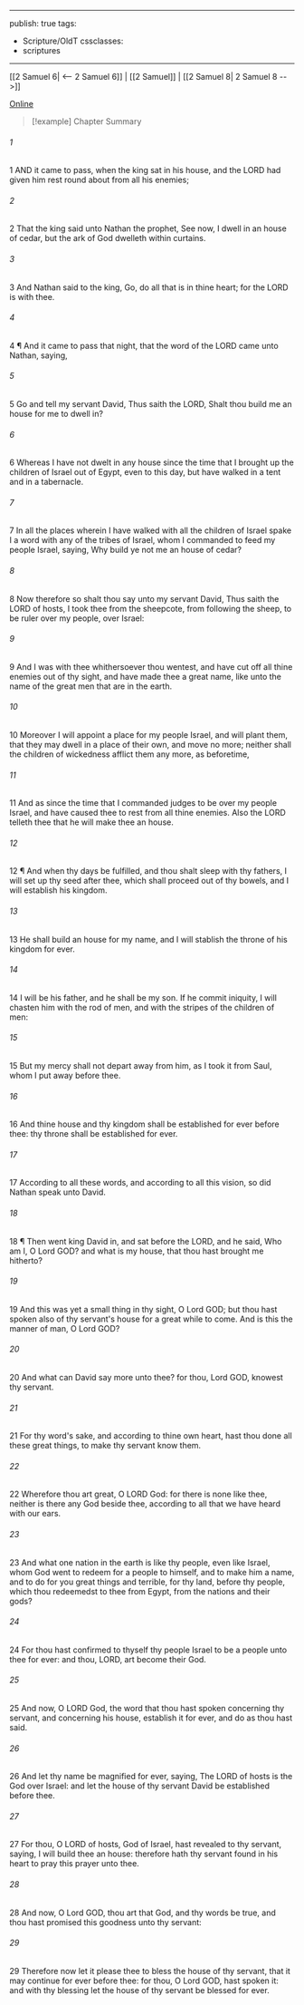 

---
publish: true
tags:
  - Scripture/OldT
cssclasses:
  - scriptures
---
[[2 Samuel 6| <-- 2 Samuel 6]] | [[2 Samuel]] | [[2 Samuel 8| 2 Samuel 8 -->]]

[Online](https://churchofjesuschrist.org/study/scriptures/ot/2-sam/7?lang=eng)

>[!example] Chapter Summary
>
###### 1
1 AND it came to pass, when the king sat in his house, and the LORD had given him rest round about from all his enemies;
###### 2
2 That the king said unto Nathan the prophet, See now, I dwell in an house of cedar, but the ark of God dwelleth within curtains.
###### 3
3 And Nathan said to the king, Go, do all that is in thine heart; for the LORD is with thee.
###### 4
4 ¶ And it came to pass that night, that the word of the LORD came unto Nathan, saying,
###### 5
5 Go and tell my servant David, Thus saith the LORD, Shalt thou build me an house for me to dwell in?
###### 6
6 Whereas I have not dwelt in any house since the time that I brought up the children of Israel out of Egypt, even to this day, but have walked in a tent and in a tabernacle.
###### 7
7 In all the places wherein I have walked with all the children of Israel spake I a word with any of the tribes of Israel, whom I commanded to feed my people Israel, saying, Why build ye not me an house of cedar?
###### 8
8 Now therefore so shalt thou say unto my servant David, Thus saith the LORD of hosts, I took thee from the sheepcote, from following the sheep, to be ruler over my people, over Israel:
###### 9
9 And I was with thee whithersoever thou wentest, and have cut off all thine enemies out of thy sight, and have made thee a great name, like unto the name of the great men that are in the earth.
###### 10
10 Moreover I will appoint a place for my people Israel, and will plant them, that they may dwell in a place of their own, and move no more; neither shall the children of wickedness afflict them any more, as beforetime,
###### 11
11 And as since the time that I commanded judges to be over my people Israel, and have caused thee to rest from all thine enemies.  Also the LORD telleth thee that he will make thee an house.
###### 12
12 ¶ And when thy days be fulfilled, and thou shalt sleep with thy fathers, I will set up thy seed after thee, which shall proceed out of thy bowels, and I will establish his kingdom.
###### 13
13 He shall build an house for my name, and I will stablish the throne of his kingdom for ever.
###### 14
14 I will be his father, and he shall be my son.  If he commit iniquity, I will chasten him with the rod of men, and with the stripes of the children of men:
###### 15
15 But my mercy shall not depart away from him, as I took it from Saul, whom I put away before thee.
###### 16
16 And thine house and thy kingdom shall be established for ever before thee: thy throne shall be established for ever.
###### 17
17 According to all these words, and according to all this vision, so did Nathan speak unto David.
###### 18
18 ¶ Then went king David in, and sat before the LORD, and he said, Who am I, O Lord GOD?  and what is my house, that thou hast brought me hitherto?
###### 19
19 And this was yet a small thing in thy sight, O Lord GOD; but thou hast spoken also of thy servant's house for a great while to come.  And is this the manner of man, O Lord GOD?
###### 20
20 And what can David say more unto thee?  for thou, Lord GOD, knowest thy servant.
###### 21
21 For thy word's sake, and according to thine own heart, hast thou done all these great things, to make thy servant know them.
###### 22
22 Wherefore thou art great, O LORD God: for there is none like thee, neither is there any God beside thee, according to all that we have heard with our ears.
###### 23
23 And what one nation in the earth is like thy people, even like Israel, whom God went to redeem for a people to himself, and to make him a name, and to do for you great things and terrible, for thy land, before thy people, which thou redeemedst to thee from Egypt, from the nations and their gods?
###### 24
24 For thou hast confirmed to thyself thy people Israel to be a people unto thee for ever: and thou, LORD, art become their God.
###### 25
25 And now, O LORD God, the word that thou hast spoken concerning thy servant, and concerning his house, establish it for ever, and do as thou hast said.
###### 26
26 And let thy name be magnified for ever, saying, The LORD of hosts is the God over Israel: and let the house of thy servant David be established before thee.
###### 27
27 For thou, O LORD of hosts, God of Israel, hast revealed to thy servant, saying, I will build thee an house: therefore hath thy servant found in his heart to pray this prayer unto thee.
###### 28
28 And now, O Lord GOD, thou art that God, and thy words be true, and thou hast promised this goodness unto thy servant:
###### 29
29 Therefore now let it please thee to bless the house of thy servant, that it may continue for ever before thee: for thou, O Lord GOD, hast spoken it: and with thy blessing let the house of thy servant be blessed for ever.



